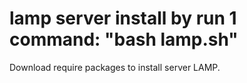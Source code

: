 # lamp server install by run 1 command: "bash lamp.sh"

Download require packages to install server LAMP.
